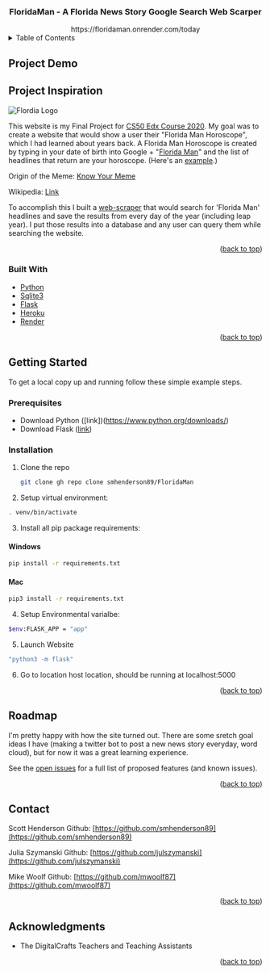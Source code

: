 <div id="top"></div>

<!-- PROJECT LOGO -->
<br />
<div align="center">

  <h3 align="center">FloridaMan - A Florida News Story Google Search Web Scarper</h3>
  https://floridaman.onrender.com/today
</div>



<!-- TABLE OF CONTENTS -->
<details>
  <summary>Table of Contents</summary>
  <ol>
    <li>
      <a href="#project-demo">Project Demo</a>
    </li>
    <li>
      <a href="#about-the-project">About The Project</a>
      <ul>
        <li><a href="#built-with">Built With</a></li>
      </ul>
    </li>
    <li>
      <a href="#getting-started">Getting Started</a>
      <ul>
        <li><a href="#prerequisites">Prerequisites</a></li>
        <li><a href="#installation">Installation</a></li>
      </ul>
    </li>
    <li><a href="#usage">Usage</a></li>
    <li><a href="#roadmap">Roadmap</a></li>
    <li><a href="#contributing">Contributing</a></li>
    <li><a href="#acknowledgments">Acknowledgments</a></li>
  </ol>
</details>

<!-- Project DEMO -->
## Project Demo



<!-- ABOUT THE PROJECT -->
## Project Inspiration

![Flordia Logo](https://user-images.githubusercontent.com/53064568/146559008-9a81f32e-3a23-426a-8dc5-49e3379bd13b.jpeg)

This website is my Final Project for [CS50 Edx Course 2020](https://www.edx.org/course/introduction-computer-science-harvardx-cs50x).
My goal was to create a website that would show a user their "Florida Man Horoscope", which I had learned about years back. A Florida Man Horoscope is created by typing in your date of birth into Google + "[Florida Man](https://letmegooglethat.com/?q=Dec+30+florida+man)" and the list of headlines that return are your horoscope. (Here's an [example](https://floridaman.onrender.com/random).)

Origin of the Meme: [Know Your Meme](https://knowyourmeme.com/memes/florida-man)

Wikipedia: [Link](https://en.wikipedia.org/wiki/Florida_Man)

To accomplish this I built a [web-scraper](https://en.wikipedia.org/wiki/Web_scraping) that would search for 'Florida Man' headlines and save the results from every day of the year (including leap year). I put those results into a database and any user can query them while searching the website.

<p align="right">(<a href="#top">back to top</a>)</p>

### Built With

* [Python](https://www.python.org/)
* [Sqlite3](https://www.sqlite.org/index.html)
* [Flask](https://flask.palletsprojects.com/en/1.1.x/)
* [Heroku](https://dashboard.heroku.com/apps)
* [Render](https://render.com/)

<p align="right">(<a href="#top">back to top</a>)</p>

<!-- GETTING STARTED -->
## Getting Started

To get a local copy up and running follow these simple example steps.

### Prerequisites

* Download Python ([link])(https://www.python.org/downloads/)
* Download Flask ([link](https://flask.palletsprojects.com/en/1.1.x/installation/))

### Installation

1. Clone the repo
   ```sh
   git clone gh repo clone smhenderson89/FloridaMan 
   ```
2. Setup virtual environment: 
  ```sh
  . venv/bin/activate
  ```
3. Install all pip package requirements:
#### Windows
  ```sh
  pip install -r requirements.txt
  ```
#### Mac
   ```sh
  pip3 install -r requirements.txt
   ```
4. Setup Environmental varialbe: 
  ```sh
  $env:FLASK_APP = "app"
  ```
5. Launch Website
  ```sh
  "python3 -m flask"
  ```
6. Go to location host location, should be running at localhost:5000

<p align="right">(<a href="#top">back to top</a>)</p>



<!-- USAGE EXAMPLES -->


<!-- ROADMAP -->
## Roadmap

I'm pretty happy with how the site turned out. There are some sretch goal ideas I have (making a twitter bot to post a new news story everyday, word cloud), but for now it was a great learning experience.

See the [open issues](https://github.com/smhenderson89/FloridaMan/issues) for a full list of proposed features (and known issues).

<p align="right">(<a href="#top">back to top</a>)</p>



<!-- CONTACT -->
## Contact

Scott Henderson
Github: [https://github.com/smhenderson89](https://github.com/smhenderson89)

Julia Szymanski
Github: [https://github.com/julszymanski](https://github.com/julszymanski)

Mike Woolf
Github: [https://github.com/mwoolf87](https://github.com/mwoolf87)


<p align="right">(<a href="#top">back to top</a>)</p>



<!-- ACKNOWLEDGMENTS -->
## Acknowledgments

* The DigitalCrafts Teachers and Teaching Assistants

<p align="right">(<a href="#top">back to top</a>)</p>



<!-- MARKDOWN LINKS & IMAGES -->
<!-- https://www.markdownguide.org/basic-syntax/#reference-style-links -->
[product-screenshot]: images/screenshot.png
